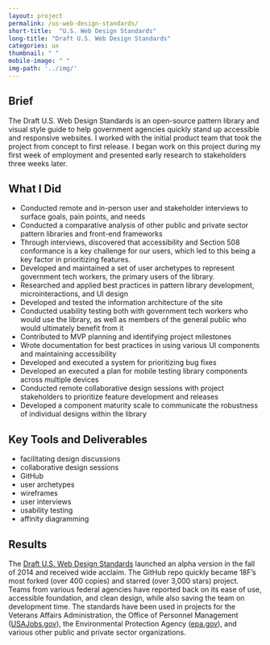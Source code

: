 ```yaml
---
layout: project
permalink: /us-web-design-standards/
short-title:  "U.S. Web Design Standards"
long-title: "Draft U.S. Web Design Standards"
categories: ux
thumbnail: " " 
mobile-image: " "
img-path: '../img/'
---
```


## Brief ##

The Draft U.S. Web Design Standards is an open-source pattern library and visual style guide to help government agencies quickly stand up accessible and responsive websites. I worked with the initial product team that took the project from concept to first release. I began work on this project during my first week of employment and presented early research to stakeholders three weeks later. 

## What I Did ##

* Conducted remote and in-person user and stakeholder interviews to surface goals, pain points, and needs 
* Conducted a comparative analysis of other public and private sector pattern libraries and front-end frameworks
* Through interviews, discovered that accessibility and Section 508 conformance is a key challenge for our users, which led to this being a key factor in prioritizing features. 
* Developed and maintained a set of user archetypes to represent government tech workers, the primary users of the library.
* Researched and applied best practices in pattern library development, microinteractions, and UI design
* Developed and tested the information architecture of the site
* Conducted usability testing both with government tech workers who would use the library, as well as members of the general public who would ultimately benefit from it
* Contributed to MVP planning and identifying project milestones
* Wrote documentation for best practices in using various UI components and maintaining accessibility
* Developed and executed a system for prioritizing bug fixes 
* Developed an executed a plan for mobile testing library components across multiple devices
* Conducted remote collaborative design sessions with project stakeholders to prioritize feature development and releases
* Developed a component maturity scale to communicate the robustness of individual designs within the library

<!-- Image: wireframes --> 
<!-- Image: research interview? --> 
<!-- Image: WDS user archetype --> 
<!-- Image: WDS navigation evolution --> 
<!-- Image: pretty WDS screenshots --> 


## Key Tools and Deliverables ##
<ul class="skill-pills">
	<li>facilitating design discussions</li>
	<li>collaborative design sessions</li>
	<li>GitHub</li>
	<li>user archetypes</li>
	<li>wireframes</li>
	<li>user interviews</li>
	<li>usability testing</li>
	<li>affinity diagramming</li>
</ul>

## Results ##

The [Draft U.S. Web Design Standards](https://standards.usa.gov) launched an alpha version in the fall of 2014 and received wide acclaim. The GitHub repo quickly became 18F’s most forked (over 400 copies) and starred (over 3,000 stars) project. Teams from various federal agencies have reported back on its ease of use, accessible foundation, and clean design, while also saving the team on development time. The standards have been used in projects for the Veterans Affairs Administration, the Office of Personnel Management ([USAJobs.gov](https://www.usajobs.gov)), the Environmental Protection Agency ([epa.gov](https://www.epa.gov)), and various other public and private sector organizations.